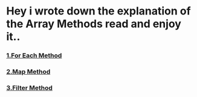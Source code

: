 # Hey i wrote down the explanation of the Array Methods read and enjoy it..
### [1.For Each Method](./markdown/foreach.md)
### [2.Map Method](./markdown/map.md)
### [3.Filter Method](./markdown/filter.md)
